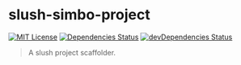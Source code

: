 slush-simbo-project
===================

[![MIT License](http://img.shields.io/:license-mit-blue.svg?style=flat-square)](http://simbo.mit-license.org/)
[![Dependencies Status](https://img.shields.io/david/simbo/slush-simbo-project.svg?style=flat-square)](https://david-dm.org/simbo/slush-simbo-project)
[![devDependencies Status](https://img.shields.io/david/dev/simbo/slush-simbo-project.svg?style=flat-square)](https://david-dm.org/simbo/slush-simbo-project#info=devDependencies)

> A slush project scaffolder.
